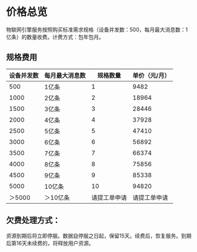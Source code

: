 # 价格总览

 物联网引擎服务按照购买标准需求规格（设备并发数：500，每月最大消息数：1亿条）的数量收费。计费方式：包年包月。
 
 ## 规格费用
 
| 设备并发数 | 每月最大消息数 | 规格数量       | 单价（元/月） |
| ---------- | -------------- | -------------- | ------------- |
| 500        | 1亿条          | 1              | 9482      |
| 1000       | 2亿条          | 2              | 18964      |
| 1500       | 3亿条          | 3              | 28446     |
| 2000       | 4亿条          | 4              | 37928      |
| 2500       | 5亿条          | 5              | 47410      |
| 3000       | 6亿条          | 6              | 56892      |
| 3500       | 7亿条          | 7              | 66374       |
| 4000       | 8亿条          | 8              | 75856       |
| 4500       | 9亿条          | 9              | 85338       |
| 5000       | 10亿条         | 10             | 94820      |
| ＞5000     | ＞10亿条       | 请提工单申请   | 请提工单申请  |

## 欠费处理方式：
资源到期后将立即停服。数据自停服之日起，保留15天。续费后，恢复服务。到期后第16天未续费的，将释放用户资源。
